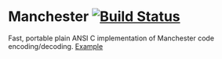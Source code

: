 # Manchester [![Build Status](https://travis-ci.org/mazko/Manchester-Code.svg?branch=master)](https://travis-ci.org/mazko/Manchester-Code)

Fast, portable plain ANSI C implementation of Manchester code encoding/decoding. [Example](http://mazko.github.io/blog/posts/2012/10/07/manchesterskii-kod-dlia-chainikov/)
